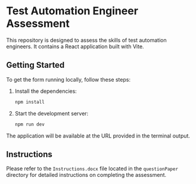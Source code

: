 # Test Automation Engineer Assessment

This repository is designed to assess the skills of test automation engineers. It contains a React application built with Vite.

## Getting Started

To get the form running locally, follow these steps:

1. Install the dependencies:
   ```bash
   npm install
   ```

2. Start the development server:
   ```bash
   npm run dev
   ```

The application will be available at the URL provided in the terminal output.

## Instructions

Please refer to the `Instructions.docx` file located in the `questionPaper` directory for detailed instructions on completing the assessment.
